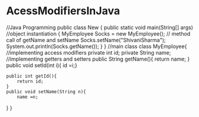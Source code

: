 # AcessModifiersInJava
//Java Programming
public class New {
    public static void main(String[] args) 
    //object instantiation
    {
      MyEmployee Socks = new MyEmployee();
      // method call of getName and setName
      Socks.setName("ShivaniSharma");
        System.out.println(Socks.getName());
    }
}
//main class
class MyEmployee{
//implementing access modifiers
    private int id;
    private String name;
    //implementing getters and setters
    public String getName(){
        return name;
    }
        public void setId(int i){
            id =i;}

    public int getId(){
        return id;
    }
    public void setName(String n){
        name =n;
}
}
